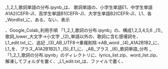 _1_2_1_歌詞単語の分布.ipynb_は、
歌詞単語の、小学生単語E1、中学生単語A1A2(CEFR-J)、高学生単語B1(CEFR-J)、大学生単語B2(CEFR-J)、L1、各_Wordlist_に、ある、ない、表示

、Google_Colab_利用手順
「1_2_1_歌詞の分布.ipynb」の、構成1,2,3,4,5,6
_(1)_歌詞_lower_大文字→小文字
_(2)_単語以外の、歌詞に含む感嘆詞を、L1_edit.txt_に、追記
_(3)_AB_UTF8→重複削除→AB_word
_(4)_A1A2B1B2_に、L1_を、プラス_A1A2B1B2L1
_(5)_E1_に、_AB_プラス
_(6)_歌詞単語_分布
_「1_2_1_歌詞の分布.ipynb」のディレクトリに、lyrics_list.zip、word_list.zip、解凍してフォルダを置く、_L1_edit.txt_は、ファイルで置く、
